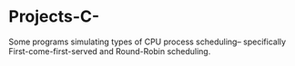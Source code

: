 # Projects-C-

Some programs simulating types of CPU process scheduling– specifically First-come-first-served and Round-Robin scheduling.
